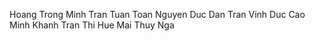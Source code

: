 Hoang Trong Minh
Tran Tuan Toan
Nguyen Duc Dan
Tran Vinh Duc
Cao Minh Khanh
Tran Thi Hue
Mai Thuy Nga